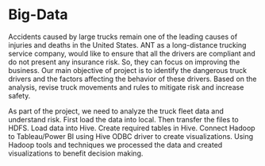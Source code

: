 # Big-Data
Accidents caused by large trucks remain one of the leading causes of injuries and deaths in the United States. 
ANT as a long-distance trucking service company, would like to ensure that all the drivers are compliant and do not present any insurance risk. 
So, they can focus on improving the business. Our main objective of project is to identify the dangerous truck drivers and the factors affecting 
the behavior of these drivers. Based on the analysis, revise truck movements and rules to mitigate risk and increase safety.

As part of the project, we need to analyze the truck fleet data and understand risk. First load the data into local. 
Then transfer the files to HDFS. Load data into Hive. Create required tables in Hive. 
Connect Hadoop to Tableau/Power BI using Hive ODBC driver to create visualizations. 
Using Hadoop tools and techniques we processed the data and created visualizations to benefit decision making.

